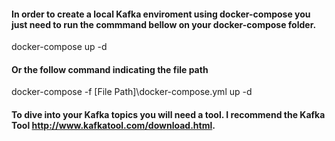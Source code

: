 #### In order to create a local Kafka enviroment using docker-compose you just need to run the commmand bellow on your docker-compose folder.

docker-compose up -d

#### Or the follow command indicating the file path

docker-compose -f [File Path]\docker-compose.yml up -d

#### To dive into your Kafka topics you will need a tool. I recommend the Kafka Tool http://www.kafkatool.com/download.html.



